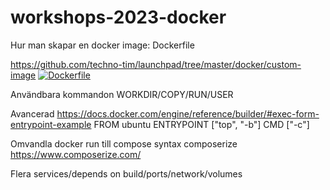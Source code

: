 # workshops-2023-docker
<Intro>
Hur man skapar en docker image: Dockerfile

https://github.com/techno-tim/launchpad/tree/master/docker/custom-image
[![Dockerfile](https://user-images.githubusercontent.com/4668945/234217051-71d114c3-ead4-4945-9ee4-ca14c941571a.png)](https://www.youtube.com/watch?v=SnSH8Ht3MIc "Dockerfile")

Användbara kommandon WORKDIR/COPY/RUN/USER

Avancerad https://docs.docker.com/engine/reference/builder/#exec-form-entrypoint-example
FROM ubuntu
ENTRYPOINT ["top", "-b"]
CMD ["-c"]

Omvandla docker run till compose syntax
composerize <https://www.composerize.com/>

Flera services/depends on
build/ports/network/volumes
